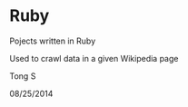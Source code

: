 Ruby
====
Pojects written in Ruby   

Used to crawl data in a given Wikipedia page

Tong S

08/25/2014

